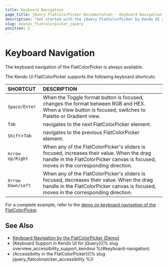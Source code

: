 ```yaml
---
title: Keyboard Navigation
page_title: jQuery FlatColorPicker Documentation - Keyboard Navigation
description: "Get started with the jQuery FlatColorPicker by Kendo UI and learn about the accessibility support it provides through its keyboard navigation functionality."
slug: keynav_flatcolorpicker_jquery
position: 2
---
```


# Keyboard Navigation

The keyboard navigation of the FlatColorPicker is always available.

The Kendo UI FlatColorPicker supports the following keyboard shortcuts:

| SHORTCUT						| DESCRIPTION				                                                        |
|:---                 |:---                                                                                |
| `Space/Enter`             | When the Toggle format button is focused, changes the format between RGB and HEX. When a View button is focused, switches to Palette or Gradient view.|
| `Tab`               | navigates to the next FlatColorPicker element.|
| `Shift`+`Tab`    | navigates to the previous FlatColorPicker element.|
| `Arrow Up/Right`    | When any of the FlatColorPicker's sliders is focused, increases their value. When the drag handle in the FlatColorPicker canvas is focused, moves in the corresponding direction.|
| `Arrow Down/Left`    | When any of the FlatColorPicker's sliders is focused, decreases their value. When the drag handle in the FlatColorPicker canvas is focused, moves in the corresponding direction.|

For a complete example, refer to the [demo on keyboard navigation of the FlatColorPicker](https://demos.telerik.com/kendo-ui/flatcolorpicker/keyboard-navigation).

## See Also

* [Keyboard Navigation by the FlatColorPicker (Demo)](https://demos.telerik.com/kendo-ui/flatcolorpicker/keyboard-navigation)
* [Keyboard Support in Kendo UI for jQuery]({% slug overview_accessibility_support_kendoui %}#keyboard-navigation)
* [Accessibility in the FlatColorPicker]({% slug jquery_flatcolorpicker_accessibility %})
